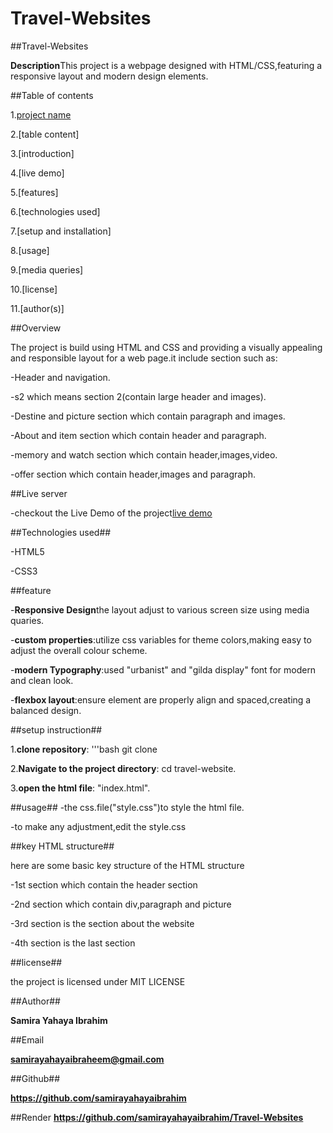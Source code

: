 # Travel-Websites
##Travel-Websites


**Description**This project is a webpage designed with HTML/CSS,featuring a responsive layout and modern design elements.


##Table of contents                        

1.[project name](Travel-wesite)

2.[table content]

3.[introduction]

4.[live demo]

5.[features]

6.[technologies used]

7.[setup and installation]

8.[usage]

9.[media queries]

10.[license]

11.[author(s)]


##Overview

The project is build using HTML and CSS and providing a visually appealing and responsible layout for a web page.it include section such as:

-Header and navigation.

-s2 which means section 2(contain large header and images).

-Destine and picture section which contain paragraph and images.

-About and item section which contain header and paragraph.

-memory and watch section which contain header,images,video.

-offer section which contain header,images and paragraph.


##Live server

-checkout the Live Demo of the project[live demo](https://travel-websites.onrender.com)
 

##Technologies used##

-HTML5

-CSS3


##feature


-**Responsive Design**the layout adjust to various screen size using media quaries.

-**custom properties**:utilize css variables for theme colors,making easy to adjust the overall colour scheme.

-**modern Typography**:used "urbanist" and "gilda display" font for modern and clean look.

-**flexbox layout**:ensure element are properly align and spaced,creating a balanced design.


##setup instruction##

1.**clone repository**:
'''bash
     git clone
     
2.**Navigate to the project directory**:
   cd travel-website.
   
3.**open the html file**:
  "index.html".

  
##usage##
-the css.file("style.css")to style the html file.

-to make any adjustment,edit the style.css


##key HTML structure##

here are some basic key structure of the HTML structure

-1st section which contain the header section

-2nd section which contain div,paragraph and picture

-3rd section is the section about the website

-4th section is the last section


##license##     

the project is licensed under MIT LICENSE


##Author##

**Samira Yahaya Ibrahim**


##Email

**samirayahayaibraheem@gmail.com**

##Github##

**https://github.com/samirayahayaibrahim** 

##Render
**https://github.com/samirayahayaibrahim/Travel-Websites**